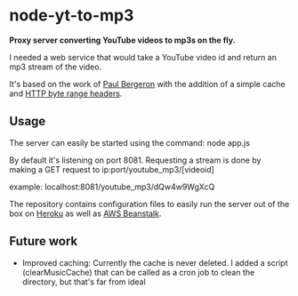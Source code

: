 # node-yt-to-mp3

**Proxy server converting YouTube videos to mp3s on the fly.**

I needed a web service that would take a YouTube video id and return an mp3 stream of the video.

It's based on the work of [Paul Bergeron](http://pauldbergeron.com/articles/streaming-youtube-to-mp3-audio-in-nodejs.html) with the addition of a simple cache and [HTTP byte range headers](http://en.wikipedia.org/wiki/Byte_serving).

## Usage
The server can easily be started using the command: node app.js

By default it's listening on port 8081. Requesting a stream is done by making a GET request to ip:port/youtube_mp3/[videoid]

example: localhost:8081/youtube_mp3/dQw4w9WgXcQ

The repository contains configuration files to easily run the server out of the box on [Heroku](http://heroku.com) as well as [AWS Beanstalk](http://aws.amazon.com/elasticbeanstalk/).

## Future work
- Improved caching: Currently the cache is never deleted. I added a script (clearMusicCache) that can be called as a cron job to clean the directory, but that's far from ideal

